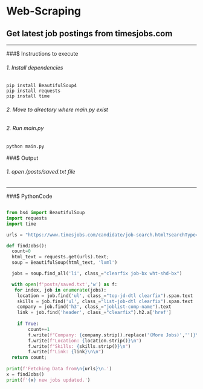# Web-Scraping
## Get latest job postings from timesjobs.com
---
###$ Instructions to execute 

###### 1. Install dependencies  
```
pip install BeautifulSoup4
pip install requests
pip install time
```
###### 2. Move to directory where main.py exist
###### 2. Run main.py
```python
python main.py
```
###$ Output
###### 1. open /posts/saved.txt file

---
###$ PythonCode

```python

from bs4 import BeautifulSoup
import requests
import time

urls = "https://www.timesjobs.com/candidate/job-search.html?searchType=personalizedSearch&from=submit&txtKeywords=python&txtLocation="

def findJobs():
  count=0
  html_text = requests.get(urls).text;
  soup = BeautifulSoup(html_text, 'lxml')

  jobs = soup.find_all('li', class_="clearfix job-bx wht-shd-bx")

  with open(f'posts/saved.txt','w') as f:
   for index, job in enumerate(jobs):
    location = job.find('ul', class_="top-jd-dtl clearfix").span.text
    skills = job.find('ul', class_="list-job-dtl clearfix").span.text
    company = job.find('h3', class_="joblist-comp-name").text
    link = job.find('header', class_="clearfix").h2.a['href']
    
    if True:
        count+=1
        f.write(f"Company: {company.strip().replace('(More Jobs)','')}\n")
        f.write(f"Location: {location.strip()}\n")
        f.write(f"Skills: {skills.strip()}\n")
        f.write(f"Link: {link}\n\n")
  return count;
    
print(f'Fetching Data from\n{urls}\n.')
x = findJobs()
print(f'{x} new jobs updated.')

```
